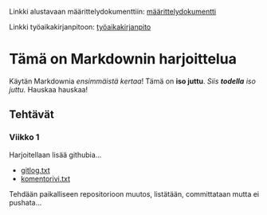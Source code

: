 Linkki alustavaan määrittelydokumenttiin: [määrittelydokumentti](https://github.com/saaruuna/ot-harjoitustyo/blob/master/dokumentaatio/vaatimusmaarittely.md)

Linkki työaikakirjanpitoon: [työaikakirjanpito](https://github.com/saaruuna/ot-harjoitustyo/blob/master/dokumentaatio/tuntikirjanpito.md)

# Tämä on Markdownin harjoittelua

Käytän Markdownia *ensimmäistä kertaa*! Tämä on **iso juttu**. _Siis **todella** iso juttu._ Hauskaa hauskaa!

## Tehtävät

### Viikko 1

Harjoitellaan lisää githubia...

* [gitlog.txt](https://github.com/saaruuna/ot-harjoitustyo/blob/master/laskarit/viikko1/gitlog.txt)
* [komentorivi.txt](https://github.com/saaruuna/ot-harjoitustyo/blob/master/laskarit/viikko1/komentorivi.txt)

Tehdään paikalliseen repositorioon muutos, listätään, committataan mutta ei pushata...
